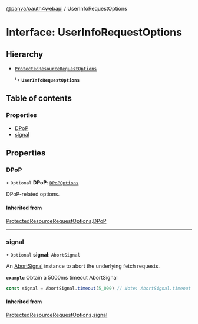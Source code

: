[@panva/oauth4webapi](../README.md) / UserInfoRequestOptions

# Interface: UserInfoRequestOptions

## Hierarchy

- [`ProtectedResourceRequestOptions`](ProtectedResourceRequestOptions.md)

  ↳ **`UserInfoRequestOptions`**

## Table of contents

### Properties

- [DPoP](UserInfoRequestOptions.md#dpop)
- [signal](UserInfoRequestOptions.md#signal)

## Properties

### DPoP

• `Optional` **DPoP**: [`DPoPOptions`](DPoPOptions.md)

DPoP-related options.

#### Inherited from

[ProtectedResourceRequestOptions](ProtectedResourceRequestOptions.md).[DPoP](ProtectedResourceRequestOptions.md#dpop)

___

### signal

• `Optional` **signal**: `AbortSignal`

An [AbortSignal](https://developer.mozilla.org/en-US/docs/Web/API/AbortSignal)
instance to abort the underlying fetch requests.

**`example`** Obtain a 5000ms timeout AbortSignal
```js
const signal = AbortSignal.timeout(5_000) // Note: AbortSignal.timeout may not yet be available in all runtimes.
```

#### Inherited from

[ProtectedResourceRequestOptions](ProtectedResourceRequestOptions.md).[signal](ProtectedResourceRequestOptions.md#signal)
